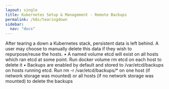 ```yaml
---
layout: single
title: Kubernetes Setup & Management - Remote Backups
permalink: /k8s/tearingdown
sidebar:
  nav: "docs"
---
```


After tearing a down a Kubernetes stack, persistent data is left behind. A user may choose to manually delete this data if they wish to repurpose/reuse the hosts.
•	A named volume etcd will exist on all hosts which ran etcd at some point. Run docker volume rm etcd on each host to delete it
•	Backups are enabled by default and stored to /var/etcd/backups on hosts running etcd. Run rm -r /var/etcd/backups/* on one host (if network storage was mounted) or all hosts (if no network storage was mounted) to delete the backups



